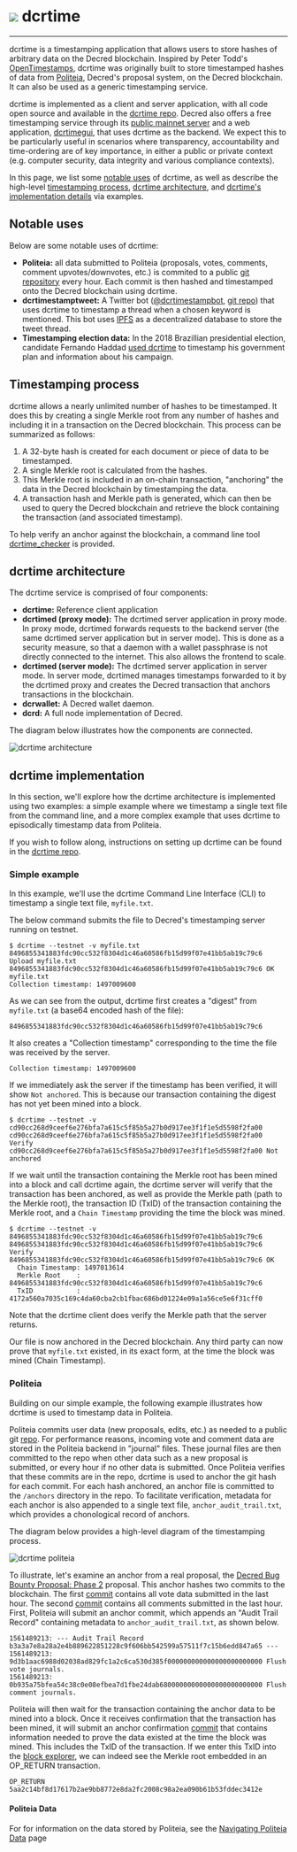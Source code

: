 # <img class="dcr-icon" src="/img/dcr-icons/Servers.svg" /> dcrtime

---

dcrtime is a timestamping application that allows users to store hashes of arbitrary data on the Decred blockchain. Inspired by Peter Todd's [OpenTimestamps](https://petertodd.org/2016/opentimestamps-announcement), dcrtime was originally built to store timestamped hashes of data from [Politeia](../governance/politeia/overview.md), Decred's proposal system, on the Decred blockchain. It can also be used as a generic timestamping service.

dcrtime is implemented as a client and server application, with all code open source and available in the [dcrtime repo](https://github.com/decred/dcrtime). Decred also offers a free timestamping service through its [public mainnet server](https://timestamp.decred.org/) and a web application, [dcrtimegui](https://github.com/decred/dcrtimegui), that uses dcrtime as the backend. We expect this to be particularly useful in scenarios where transparency, accountability and time-ordering are of key importance, in either a public or private context (e.g. computer security, data integrity and various compliance contexts).

In this page, we list some [notable uses](#notable-uses) of dcrtime, as well as describe the high-level [timestamping process](#timestamping-process), [dcrtime architecture](#dcrtime-architecture), and [dcrtime's implementation details](#dcrtime-implementation) via examples.

## Notable uses

Below are some notable uses of dcrtime:

* **Politeia:** all data submitted to Politeia (proposals, votes, comments, comment upvotes/downvotes, etc.) is commited to a public [git repository](https://github.com/decred-proposals/mainnet) every hour. Each commit is then hashed and timestamped onto the Decred blockchain using dcrtime. 
* **dcrtimestamptweet:** A Twitter bot ([@dcrtimestampbot](https://twitter.com/dcrtimestampbot), [git repo](https://github.com/tiagoalvesdulce/dcrtimestamptweet)) that uses dcrtime to timestamp a thread when a chosen keyword is mentioned. This bot uses [IPFS](https://en.wikipedia.org/wiki/InterPlanetary_File_System) as a decentralized database to store the tweet thread. 
* **Timestamping election data:** In the 2018 Brazillian presidential election, candidate Fernando Haddad [used dcrtime](https://cointelegraph.com/news/brazilian-presidential-candidate-uses-blockchain-to-publish-government-plan) to timestamp his government plan and information about his campaign. 

## Timestamping process

dcrtime allows a nearly unlimited number of hashes to be timestamped. It does this by creating a single Merkle root from any number of hashes and including it in a transaction on the Decred blockchain. This process can be summarized as follows:

1. A 32-byte hash is created for each document or piece of data to be timestamped.
1. A single Merkle root is calculated from the hashes.
1. This Merkle root is included in an on-chain transaction, "anchoring" the data in the Decred blockchain by timestamping the data.
1. A transaction hash and Merkle path is generated, which can then be used to query the Decred blockchain and retrieve the block containing the transaction (and associated timestamp).

To help verify an anchor against the blockchain, a command line tool [dcrtime_checker](https://github.com/decred/dcrtime/tree/master/cmd/dcrtime_checker) is provided.  

## dcrtime architecture

The dcrtime service is comprised of four components:

* **dcrtime:** Reference client application
* **dcrtimed (proxy mode):** The dcrtimed server application in proxy mode. In proxy mode, dcrtimed forwards requests to the backend server (the same dcrtimed server application but in server mode). This is done as a security measure, so that a daemon with a wallet passphrase is not directly connected to the internet. This also allows the frontend to scale.
* **dcrtimed (server mode):** The dcrtimed server application in server mode. In server mode, dcrtimed manages timestamps forwarded to it by the dcrtimed proxy and creates the Decred transaction that anchors transactions in the blockchain.
* **dcrwallet:** A Decred wallet daemon.
* **dcrd:** A full node implementation of Decred.

The diagram below illustrates how the components are connected. 

![dcrtime architecture](/img/dcrtime_architecture_diagram.png)

## dcrtime implementation

In this section, we'll explore how the dcrtime architecture is implemented using two examples: a simple example where we timestamp a single text file from the command line, and a more complex example that uses dcrtime to episodically timestamp data from Politeia.

If you wish to follow along, instructions on setting up dcrtime can be found in the [dcrtime repo](https://github.com/decred/dcrtime).

### Simple example

In this example, we'll use the dcrtime Command Line Interface (CLI) to timestamp a single text file, `myfile.txt`.

The below command submits the file to Decred's timestamping server running on testnet.

```
$ dcrtime --testnet -v myfile.txt
8496855341883fdc90cc532f8304d1c46a60586fb15d99f07e41bb5ab19c79c6 Upload myfile.txt
8496855341883fdc90cc532f8304d1c46a60586fb15d99f07e41bb5ab19c79c6 OK     myfile.txt
Collection timestamp: 1497009600
```

As we can see from the output, dcrtime first creates a "digest" from `myfile.txt` (a base64 encoded hash of the file):

`8496855341883fdc90cc532f8304d1c46a60586fb15d99f07e41bb5ab19c79c6`

It also creates a "Collection timestamp" corresponding to the time the file was received by the server.

`Collection timestamp: 1497009600`

If we immediately ask the server if the timestamp has been verified, it will show `Not anchored`. This is because our transaction containing the digest has not yet been mined into a block.

```
$ dcrtime --testnet -v
cd90cc268d9ceef6e276bfa7a615c5f85b5a27b0d917ee3f1f1e5d5598f2fa00
cd90cc268d9ceef6e276bfa7a615c5f85b5a27b0d917ee3f1f1e5d5598f2fa00 Verify
cd90cc268d9ceef6e276bfa7a615c5f85b5a27b0d917ee3f1f1e5d5598f2fa00 Not anchored
```

If we wait until the transaction containing the Merkle root has been mined into a block and call dcrtime again, the dcrtime server will verify that the transaction has been anchored, as well as provide the Merkle path (path to the Merkle root), the transaction ID (TxID) of the transaction containing the Merkle root, and a `Chain Timestamp` providing the time the block was mined. 

```
$ dcrtime --testnet -v 8496855341883fdc90cc532f8304d1c46a60586fb15d99f07e41bb5ab19c79c6
8496855341883fdc90cc532f8304d1c46a60586fb15d99f07e41bb5ab19c79c6 Verify
8496855341883fdc90cc532f8304d1c46a60586fb15d99f07e41bb5ab19c79c6 OK
  Chain Timestamp: 1497013614
  Merkle Root    : 8496855341883fdc90cc532f8304d1c46a60586fb15d99f07e41bb5ab19c79c6
  TxID           : 4172a560a7035c169c4da60cba2cb1fbac686bd01224e09a1a56ce5e6f31cff0
```

Note that the dcrtime client does verify the Merkle path that the server returns. 

Our file is now anchored in the Decred blockchain. Any third party can now prove that `myfile.txt` existed, in its exact form, at the time the block was mined (Chain Timestamp). 

### Politeia

Building on our simple example, the following example illustrates how dcrtime is used to timestamp data in Politeia.

Politeia commits user data (new proposals, edits, etc.) as needed to a public git [repo](https://github.com/decred-proposals/mainnet). For performance reasons, incoming vote and comment data are stored in the Politeia backend in "journal" files. These journal files are then committed to the repo when other data such as a new proposal is submitted, or every hour if no other data is submitted. Once Politeia verifies that these commits are in the repo, dcrtime is used to anchor the git hash for each commit. For each hash anchored, an anchor file is committed to the `/anchors` directory in the repo. To facilitate verification, metadata for each anchor is also appended to a single text file, `anchor_audit_trail.txt`, which provides a chonological record of anchors. 

The diagram below provides a high-level diagram of the timestamping process.

![dcrtime politeia](/img/dcrtime_politeia_diagram.png)

To illustrate, let's examine an anchor from a real proposal, the [Decred Bug Bounty Proposal: Phase 2](https://proposals.decred.org/proposals/073694ed82d34b2bfff51e35220e8052ad4060899b23bc25791a9383375cae70) proposal. This anchor hashes two commits to the blockchain. The first [commit](https://github.com/decred-proposals/mainnet/commit/9125d351db4a429681cd7158d2c17d62a2b47c4c) contains all vote data submitted in the last hour. The second [commit](https://github.com/decred-proposals/mainnet/commit/afcca3b205ab6ec749d26e1903414aa35acd9767) contains all comments submitted in the last hour. First, Politeia will submit an anchor commit, which appends an "Audit Trail Record" containing metadata to `anchor_audit_trail.txt`, as shown below.  

```
1561489213: --- Audit Trail Record b3a3a7e8a28a2e4b889622851228c9f606bb542599a57511f7c15b6edd847a65 ---
1561489213: 9d3b1aac6988d02038ad829fc1a2c6ca530d385f000000000000000000000000 Flush vote journals.
1561489213: 0b935a75bfea54c38c0e08efbea7d1fbe24dab68000000000000000000000000 Flush comment journals.
```
Politeia will then wait for the transaction containing the anchor data to be mined into a block. Once it receives confirmation that the transaction has been mined, it will submit an anchor confirmation [commit](https://github.com/decred-proposals/mainnet/commit/233708a380061982fd44bfb64a5ace325cf59315) that contains information needed to prove the data existed at the time the block was mined. This includes the TxID of the transaction. If we enter this TxID into the [block explorer](https://explorer.dcrdata.org/tx/9584e34a8f3c805c2df71f45632c73b69bd9c29b37322d7003cd9cc9b8b8fe2e), we can indeed see the Merkle root embedded in an OP_RETURN transaction.

`OP_RETURN 5aa2c14bf8d17617b2ae9bb8772e8da2fc2008c98a2ea090b61b53fddec3412e`

#### Politeia Data

For for information on the data stored by Politeia, see the [Navigating Politeia Data](navigating-politeia-data.md) page



